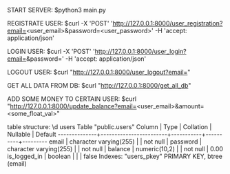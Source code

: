 START SERVER:
  $python3 main.py

REGISTRATE USER:
  $curl -X 'POST' 'http://127.0.0.1:8000/user_registration?email=<user_email>&password=<user_password>' -H 'accept: application/json'

LOGIN USER:
  $curl -X 'POST' 'http://127.0.0.1:8000/user_login?email=<email>&password=<password>' -H 'accept: application/json'

LOGOUT USER:
  $curl "http://127.0.0.1:8000/user_logout?email=<email>" 


GET ALL DATA FROM DB:
  $curl "http://127.0.0.1:8000/get_all_db" 

ADD SOME MONEY TO CERTAIN USER:
  $curl "http://127.0.0.1:8000/update_balance?email=<user_email>&amount=<some_float_val>"



table structure:
\d users
                          Table "public.users"
    Column    |          Type          | Collation | Nullable | Default 
--------------+------------------------+-----------+----------+---------
 email        | character varying(255) |           | not null | 
 password     | character varying(255) |           | not null | 
 balance      | numeric(10,2)          |           | not null | 0.00
 is_logged_in | boolean                |           |          | false
Indexes:
    "users_pkey" PRIMARY KEY, btree (email)